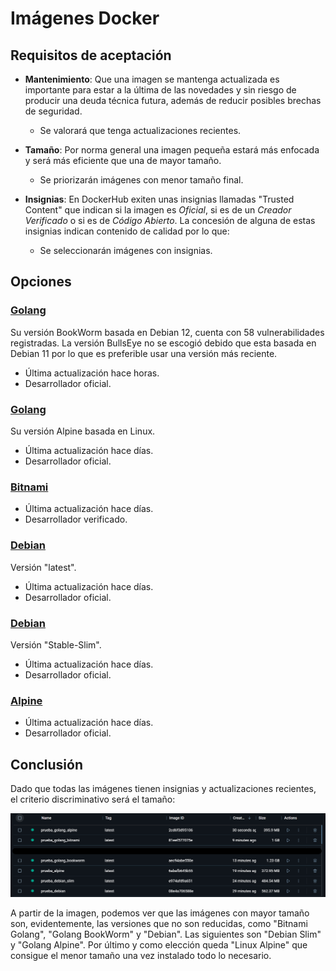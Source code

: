 # Imágenes Docker
## Requisitos de aceptación
- **Mantenimiento**: Que una imagen se mantenga actualizada es importante para estar a la última de las novedades y sin riesgo de producir una deuda técnica futura, además de reducir posibles brechas de seguridad.
    - Se valorará que tenga actualizaciones recientes.

- **Tamaño**: Por norma general una imagen pequeña estará más enfocada y será más eficiente que una de mayor tamaño.
    - Se priorizarán imágenes con menor tamaño final.

- **Insignias**: En DockerHub exiten unas insignias llamadas "Trusted Content" que indican si la imagen es *Oficial*, si es de un *Creador Verificado* o si es de *Código Abierto*. La concesión de alguna de estas insignias indican contenido de calidad por lo que:
    - Se seleccionarán imágenes con insignias.

## Opciones
### **[Golang](https://hub.docker.com/_/golang)**
Su versión BookWorm basada en Debian 12, cuenta con 58 vulnerabilidades registradas. La versión BullsEye no se escogió debido que esta basada en Debian 11 por lo que es preferible usar una versión más reciente.
- Última actualización hace horas.
- Desarrollador oficial.

### **[Golang](https://hub.docker.com/_/golang)**
Su versión Alpine basada en Linux.
- Última actualización hace días.
- Desarrollador oficial.

### **[Bitnami](https://hub.docker.com/r/bitnami/golang)**
- Última actualización hace días.
- Desarrollador verificado.

### **[Debian](https://hub.docker.com/_/debian)**
Versión "latest".
- Última actualización hace días.
- Desarrollador oficial.

### **[Debian](https://hub.docker.com/_/debian)**
Versión "Stable-Slim".
- Última actualización hace días.
- Desarrollador oficial.

### **[Alpine](https://hub.docker.com/_/alpine)**
- Última actualización hace días.
- Desarrollador oficial.

## Conclusión

Dado que todas las imágenes tienen insignias y actualizaciones recientes, el criterio discriminativo será el tamaño:

<img src="./images/sizes.png" alt="Comparación tamaños">

A partir de la imagen, podemos ver que las imágenes con mayor tamaño son, evidentemente, las versiones que no son reducidas, como "Bitnami Golang", "Golang BookWorm" y "Debian". Las siguientes son "Debian Slim" y "Golang Alpine". Por último y como elección queda "Linux Alpine" que consigue el menor tamaño una vez instalado todo lo necesario.